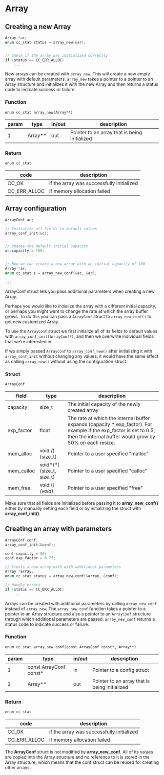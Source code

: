 # Array

## Creating a new Array

```c
Array *ar;
enum cc_stat status = array_new(&ar);


// Check if the array was initialized correctly
if (status == CC_ERR_ALLOC)
    ...
```

New arrays can be created with `array_new`. This will create a new empty array with default parameters. `array_new` takes a pointer to a pointer to an Array structure and initializes it with the new Array and then returns a status code to indicate success or failure. 

### Function
`enum cc_stat array_new(Array**)`

param | type | in/out | description
----- | ---- | ------ | -----------
1 | Array** | out | Pointer to an array that is being initialized

### Return

`enum cc_stat`

code | description
---- | -----------
CC_OK | if the array was successfully initialized
CC_ERR_ALLOC | if memory allocation failed

## Array configuration
```c
ArrayConf ac;

// Initialize all fields to default values
array_conf_init(&c);


// change the default initial capacity
ac.capacity = 100;


// Now we can create a new array with an initial capacity of 100
Array *ar;
enum cc_stat s = array_new_conf(&ac, &ar);

...
```

ArrayConf struct lets you pass additional parameters when creating a new Array.

Perhaps you would like to initialize the array with a different initial capacity, or perhaps you might want to change the rate at which the array buffer grows. To do this you can pass a `ArrayConf` struct to `array_new_conf()` to get new customized Array.

To use the `ArrayConf` struct we first initialize all of its fields to default values with `array_conf_init(ArrayConf*)`, and then we overwrite individual fields that we're interested in.

If we simply passed `ArrayConf` to `array_conf_new()` after initializing it with `array_conf_init` without changing any values, it would have the same effect as calling `array_new()` without using the configuration struct.


### Struct

`ArrayConf`

field | type | description
----- | ---- | -----------
capacity | size_t | The initial capacity of the newly created array
exp_factor | float | The rate at which the internal buffer expands (capacity * exp_factor). For example if the exp_factor is set to 0.5, then the internal buffer would grow by 50% on each resize.
mem_alloc | void *(*) (size_t) | Pointer to a user specified "malloc"
mem_calloc | void*(*) (size_t, size_t) | Pointer to a user specified "calloc"
mem_free | void (*) (void*) | Pointer to a user specified "free"

<aside class="warning"> Make sure that all fields are initialized before passing it to <b>array_new_conf()</b> either by manually setting each field or by initializing the struct with <b>array_conf_init()</b>. </aside>

## Creating an array with parameters
```c
ArrayConf conf;
array_conf_init(&conf);

conf.capacity = 50;
conf.exp_factor = 0.7f;

// Create a new array with with additional parameters
Array *array;
enum cc_stat status = array_new_conf(&array, &conf);

// Handle errors
if (status == CC_ERR_ALLOC)
    ...

```

Arrays can be created with additional parameters by calling `array_new_conf` instead of `array_new`. The `array_new_conf` function takes a pointer to a pointer to an Array structure and also a pointer to an `ArrayConf` structure through which additional parameters are passed. `array_new_conf` returns a status code to indicate success or failure.

### Function

`enum cc_stat array_new_conf(const ArrayConf const*, Array**)`

param | type | in/out | description
----- | ---- | ------ | -----------
1 | const ArrayConf const* | in | Pointer to a config struct
2 | Array** | out | Pointer to an array that is being initialized

### Return

`enum cc_stat`

code | description
---- | -----------
CC_OK | if the array was successfully initialized
CC_ERR_ALLOC | if memory allocation failed

<aside class="notice"> The <b>ArrayConf</b> struct is not modified by <b>array_new_conf</b>. All of its values are copied into the Array structure and no reference to it is stored in the Array structure, which means that the conf struct can be reused for creating other arrays.</aside>
